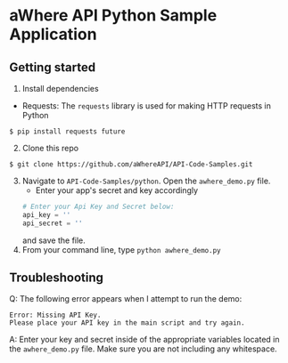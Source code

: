 # aWhere API Python Sample Application

## Getting started
1. Install dependencies
* Requests: The `requests` library is used for making HTTP requests in Python

```
$ pip install requests future
```

2. Clone this repo
```
$ git clone https://github.com/aWhereAPI/API-Code-Samples.git
```
3. Navigate to `API-Code-Samples/python`. Open the `awhere_demo.py` file. 
    * Enter your app's secret and key accordingly
    ``` python
    # Enter your Api Key and Secret below:
    api_key = '' 
    api_secret = '' 
    ```
    and save the file. 
4. From your command line, type `python awhere_demo.py`

## Troubleshooting

Q: The following error appears when I attempt to run the demo:
```
Error: Missing API Key.
Please place your API key in the main script and try again.
```
A: Enter your key and secret inside of the appropriate variables located in the `awhere_demo.py` file. Make sure you are not including any whitespace.

